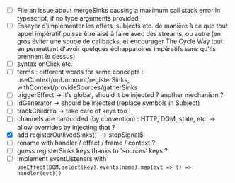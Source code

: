 - [ ] File an issue about mergeSinks causing a maximum call stack error in typescript, if no type arguments provided
- [ ] Essayer d'implémenter les effets, subjects etc. de manière à ce que tout appel impératif puisse être aisé à faire avec des streams, ou autre (en gros éviter une soupe de callbacks, et encourager The Cycle Way tout en permettant d'avoir quelques échappatoires impératifs sans qu'ils prennent le dessus)
- [ ] syntax onClick etc.
- [ ] terms : different words for same concepts : useContext/onUnmount/registerSinks, withContext/provideSources/gatherSinks
- [ ] triggerEffect -> it's global, should it be injected ? another mechanism ?
- [ ] idGenerator -> should be injected (replace symbols in Subject)
- [ ] trackChildren -> take care of keys too !
- [ ] channels are hardcoded (by convention) : HTTP, DOM, state, etc. -> allow overrides by injecting that ?
- [x] add registerOutlivedSinks() --> stopSignal\$
- [ ] rename with handler / effect / frame / context ?
- [ ] guess registerSinks keys thanks to 'sources' keys ?
- [ ] implement eventListeners with `useEffect(DOM.select(key).events(name).map(evt => () => handler(evt)))`
